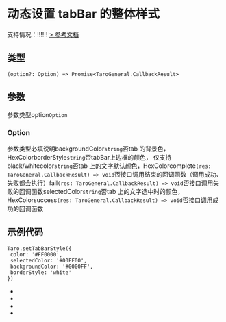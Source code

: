 # 动态设置 tabBar 的整体样式
支持情况：!!!!!!
[> 参考文档
](https://developers.weixin.qq.com/miniprogram/dev/api/ui/tab-bar/wx.setTabBarStyle.html)
## 类型[​](setTabBarStyle.html#类型)
```tsx
(option?: Option) => Promise<TaroGeneral.CallbackResult>
```

## 参数[​](setTabBarStyle.html#参数)
参数类型option`Option`
### Option[​](setTabBarStyle.html#option)
参数类型必填说明backgroundColor`string`否tab 的背景色，HexColorborderStyle`string`否tabBar上边框的颜色， 仅支持 black/whitecolor`string`否tab 上的文字默认颜色，HexColorcomplete`(res: TaroGeneral.CallbackResult) => void`否接口调用结束的回调函数（调用成功、失败都会执行）fail`(res: TaroGeneral.CallbackResult) => void`否接口调用失败的回调函数selectedColor`string`否tab 上的文字选中时的颜色，HexColorsuccess`(res: TaroGeneral.CallbackResult) => void`否接口调用成功的回调函数
## 示例代码[​](setTabBarStyle.html#示例代码)
```tsx
Taro.setTabBarStyle({
 color: '#FF0000',
 selectedColor: '#00FF00',
 backgroundColor: '#0000FF',
 borderStyle: 'white'
})
```

- 
- 

- 

-
